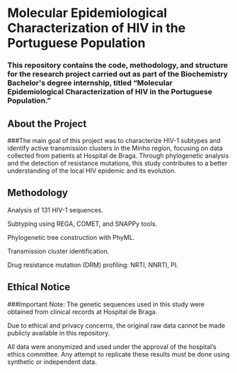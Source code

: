 #  Molecular Epidemiological Characterization of HIV in the Portuguese Population

### This repository contains the code, methodology, and structure for the research project carried out as part of the Biochemistry Bachelor's degree internship, titled “Molecular Epidemiological Characterization of HIV in the Portuguese Population.”

## About the Project
###The main goal of this project was to characterize HIV-1 subtypes and identify active transmission clusters in the Minho region, focusing on data collected from patients at Hospital de Braga. Through phylogenetic analysis and the detection of resistance mutations, this study contributes to a better understanding of the local HIV epidemic and its evolution.

## Methodology
Analysis of 131 HIV-1 sequences.

Subtyping using REGA, COMET, and SNAPPy tools.

Phylogenetic tree construction with PhyML.

Transmission cluster identification.

Drug resistance mutation (DRM) profiling: NRTI, NNRTI, PI.

## Ethical Notice
###Important Note:
The genetic sequences used in this study were obtained from clinical records at Hospital de Braga.

Due to ethical and privacy concerns, the original raw data cannot be made publicly available in this repository.

All data were anonymized and used under the approval of the hospital’s ethics committee. Any attempt to replicate these results must be done using synthetic or independent data.
